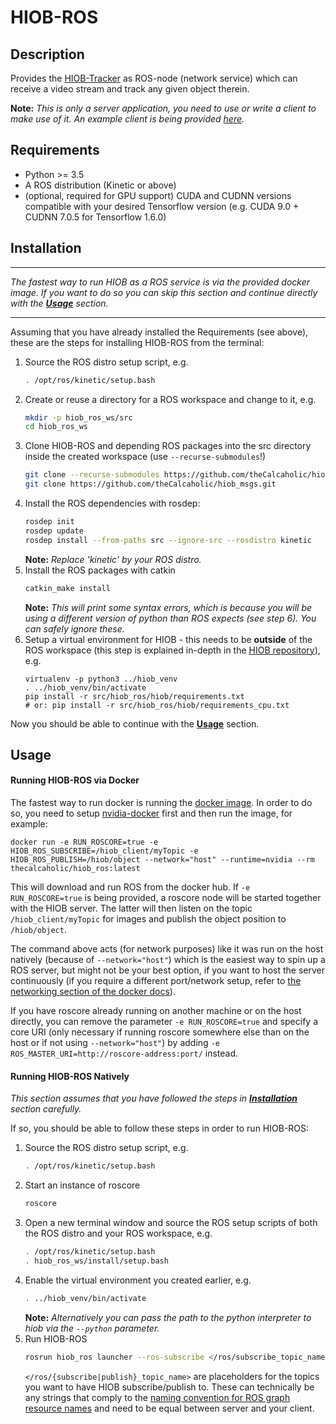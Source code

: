 # HIOB-ROS

## Description

Provides the [HIOB-Tracker](https://github.com/kratenko/HIOB) 
as ROS-node (network service) which can receive a video stream
and track any given object therein.

__Note:__ _This is only a server application, you need to use or write a
client to make use of it. An example client is being provided
[here](https://github.com/theCalcaholic/hiob_example_client)._

## Requirements
- Python >= 3.5
- A ROS distribution (Kinetic or above)
- (optional, required for GPU support) CUDA and CUDNN versions 
    compatible with your desired Tensorflow version
    (e.g. CUDA 9.0 + CUDNN 7.0.5 for Tensorflow 1.6.0) 

##  Installation

---------------------
_The fastest way to run HIOB as a ROS service is via the provided docker image.
If you want to do so you can skip this section and continue directly with the [**Usage**](#usage) section._

---------------------

Assuming that you have already installed the Requirements (see above),
these are the steps for installing HIOB-ROS from the terminal:

1. Source the ROS distro setup script, e.g.
    ```sh
    . /opt/ros/kinetic/setup.bash
    ```
2. Create or reuse a directory for a ROS workspace and change to it, e.g.
    ```sh
    mkdir -p hiob_ros_ws/src
    cd hiob_ros_ws
    ```
3. Clone HIOB-ROS and depending ROS packages into the src directory inside the created workspace (use `--recurse-submodules`!)
    ```sh
    git clone --recurse-submodules https://github.com/theCalcaholic/hiob_ros.git src/hiob_ros
    git clone https://github.com/theCalcaholic/hiob_msgs.git                     src/hiob_msgs
    ```
4. Install the ROS dependencies with rosdep:
    ```sh
    rosdep init
    rosdep update
    rosdep install --from-paths src --ignore-src --rosdistro kinetic
    ```
    __Note:__ _Replace 'kinetic' by your ROS distro._
5. Install the ROS packages with catkin
    ```sh
    catkin_make install
    ```
    __Note:__ _This will print some syntax errors, which is because you will be using a different version of python
    than ROS expects (see step 6). You can safely ignore these._
6. Setup a virtual environment for HIOB - this needs to be
    __outside__ of the ROS workspace (this step is explained in-depth in
    the [HIOB repository](https://github.com/kratenko/HIOB/blob/master/README.md)), e.g.
    ```
    virtualenv -p python3 ../hiob_venv
    . ../hiob_venv/bin/activate
    pip install -r src/hiob_ros/hiob/requirements.txt
    # or: pip install -r src/hiob_ros/hiob/requirements_cpu.txt
    ```

Now you should be able to continue with the [**Usage**](#Usage) section.

## Usage

#### Running HIOB-ROS via Docker

The fastest way to run docker is running the [docker image](https://hub.docker.com/r/thecalcaholic/hiob_ros/).
In order to do so, you need to setup [nvidia-docker](https://github.com/NVIDIA/nvidia-docker) first and then run the
image, for example:

```
docker run -e RUN_ROSCORE=true -e HIOB_ROS_SUBSCRIBE=/hiob_client/myTopic -e HIOB_ROS_PUBLISH=/hiob/object --network="host" --runtime=nvidia --rm thecalcaholic/hiob_ros:latest
```
This will download and run ROS from the docker hub. If `-e RUN_ROSCORE=true` is being provided, a roscore
node will be started together with the HIOB server. The latter will then listen on the topic `/hiob_client/myTopic`
for images and publish the object position to `/hiob/object`.

The command above acts (for network purposes) like it was run on the host natively (because of `--network="host"`)
which is the easiest way to spin up a ROS server, but might not be your best option, if you want to host the server
continuously (if you require a different port/network setup, refer to
[the networking section of the docker docs](https://docs.docker.com/network/)).

If you have roscore already running on another machine or on the host directly, you can remove the
parameter `-e RUN_ROSCORE=true` and specify a core URI (only necessary if running roscore somewhere else than on the
host or if not using `--network="host"`) by adding `-e ROS_MASTER_URI=http://roscore-address:port/` instead.  
 

#### Running HIOB-ROS Natively

_This section assumes that you have followed the steps in [**Installation**](#Installation) section carefully._

If so, you should be able to follow these steps in order to run HIOB-ROS:

1. Source the ROS distro setup script, e.g.
    ```sh
    . /opt/ros/kinetic/setup.bash
    ```
2. Start an instance of roscore
    ```sh
    roscore
    ```
3. Open a new terminal window and source the ROS setup scripts of both the ROS distro and your ROS workspace, e.g.
    ```sh
    . /opt/ros/kinetic/setup.bash
    . hiob_ros_ws/install/setup.bash
    ``` 
4. Enable the virtual environment you created earlier, e.g.
    ```sh
    . ../hiob_venv/bin/activate
    ```
    __Note:__ _Alternatively you can pass the path to the python interpreter
    to hiob via the `--python` parameter._
5. Run HIOB-ROS
    ```sh
    rosrun hiob_ros launcher --ros-subscribe </ros/subscribe_topic_name> --ros-publish </ros/publish_topic_name>
    ```
    `</ros/{subscribe|publish}_topic_name>` are placeholders for the topics you want to have
    HIOB subscribe/publish to. These can technically be any strings that comply to the
    [naming convention for ROS graph resource names](https://wiki.ros.org/Names#Valid_Names) and need to be equal
    between server and your client.